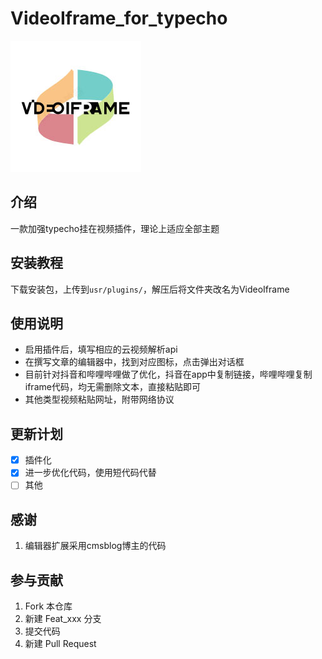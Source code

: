 # VideoIframe_for_typecho

![](https://github.com/isSuperman/VideoIframe_for_typecho/raw/main/logo.jpg)

## 介绍
一款加强typecho挂在视频插件，理论上适应全部主题


## 安装教程
下载安装包，上传到`usr/plugins/`，解压后将文件夹改名为VideoIframe

## 使用说明
- 启用插件后，填写相应的云视频解析api
- 在撰写文章的编辑器中，找到对应图标，点击弹出对话框
- 目前针对抖音和哔哩哔哩做了优化，抖音在app中复制链接，哔哩哔哩复制iframe代码，均无需删除文本，直接粘贴即可
- 其他类型视频粘贴网址，附带网络协议

## 更新计划
- [x] 插件化
- [x] 进一步优化代码，使用短代码代替
- [ ] 其他

## 感谢
1. 编辑器扩展采用cmsblog博主的代码

## 参与贡献

1.  Fork 本仓库
2.  新建 Feat_xxx 分支
3.  提交代码
4.  新建 Pull Request